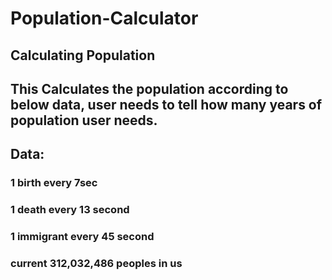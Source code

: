 # Population-Calculator
## Calculating Population

## This Calculates the population according to below data, user needs to tell how many years of population user needs.

## Data: 
### 1 birth every 7sec
### 1 death every 13 second 
### 1 immigrant every 45 second
### current 312,032,486 peoples in us
